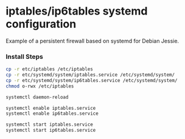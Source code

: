 # iptables/ip6tables systemd configuration

Example of a persistent firewall based on systemd for Debian Jessie.

### Install Steps
```sh
cp -r etc/iptables /etc/iptables
cp -r etc/systemd/system/iptables.service /etc/systemd/system/
cp -r etc/systemd/system/ip6tables.service /etc/systemd/system/
chmod o-rwx /etc/iptables

systemctl daemon-reload

systemctl enable iptables.service
systemctl enable ip6tables.service

systemctl start iptables.service
systemctl start ip6tables.service
```

